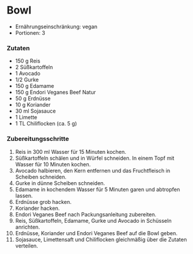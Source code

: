 # Bowl

- Ernährungseinschränkung: vegan
- Portionen: 3

### Zutaten

- 150 g Reis
- 2 Süßkartoffeln
- 1 Avocado
- 1/2 Gurke
- 150 g Edamame
- 150 g Endori Veganes Beef Natur
- 50 g Erdnüsse
- 10 g Koriander
- 30 ml Sojasauce
- 1 Limette
- 1 TL Chiliflocken (ca. 5 g)

### Zubereitungsschritte

1. Reis in 300 ml Wasser für 15 Minuten kochen.
2. Süßkartoffeln schälen und in Würfel schneiden. In einem Topf mit Wasser für 10 Minuten kochen.
3. Avocado halbieren, den Kern entfernen und das Fruchtfleisch in Scheiben schneiden.
4. Gurke in dünne Scheiben schneiden.
5. Edamame in kochendem Wasser für 5 Minuten garen und abtropfen lassen.
6. Erdnüsse grob hacken.
7. Koriander hacken.
8. Endori Veganes Beef nach Packungsanleitung zubereiten.
9. Reis, Süßkartoffeln, Edamame, Gurke und Avocado in Schüsseln anrichten.
10. Erdnüsse, Koriander und Endori Veganes Beef auf die Bowl geben.
11. Sojasauce, Limettensaft und Chiliflocken gleichmäßig über die Zutaten verteilen.